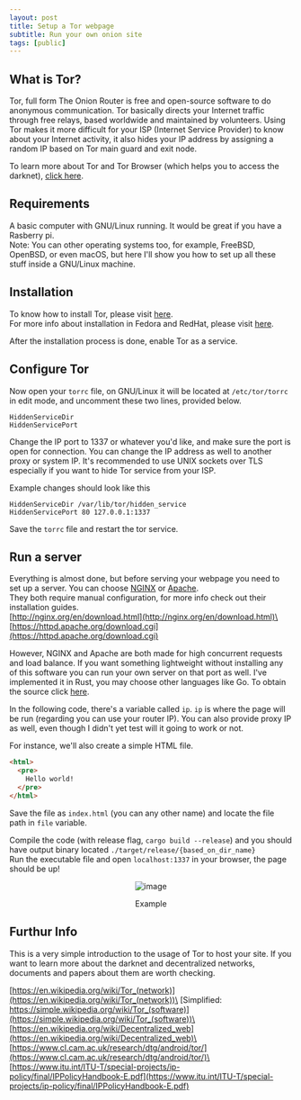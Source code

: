 ```yaml
---
layout: post
title: Setup a Tor webpage
subtitle: Run your own onion site
tags: [public]
---
```


## What is Tor?
Tor, full form The Onion Router is free and open-source software to do anonymous communication. Tor basically directs your Internet traffic through free relays, based worldwide and maintained
by volunteers. Using Tor makes it more difficult for your ISP (Internet Service Provider) to know about
your Internet activity, it also hides your IP address by assigning a random IP based on Tor main guard
and exit node.

To learn more about Tor and Tor Browser (which helps you to access the darknet), [click here](https://en.wikipedia.org/wiki/Tor_(network)).

## Requirements
A basic computer with GNU/Linux running. It would be great if you have a Rasberry pi.\
Note: You can other operating systems too, for example, FreeBSD, OpenBSD, or even macOS, but here I'll show you how to set up all these stuff inside a GNU/Linux machine.

## Installation
To know how to install Tor, please visit [here](https://community.torproject.org/onion-services/setup/install/).\
For more info about installation in Fedora and RedHat, please visit [here](https://support.torproject.org/rpm/).

After the installation process is done, enable Tor as a service.

## Configure Tor
Now open your `torrc` file, on GNU/Linux it will be located at `/etc/tor/torrc` in edit mode, and uncomment these two lines, provided below.
```
HiddenServiceDir
HiddenServicePort
```
Change the IP port to 1337 or whatever you'd like, and make sure the port is open for connection.
You can change the IP address as well to another proxy or system IP. It's recommended to use UNIX sockets over TLS
especially if you want to hide Tor service from your ISP.

Example changes should look like this
```
HiddenServiceDir /var/lib/tor/hidden_service
HiddenServicePort 80 127.0.0.1:1337
```

Save the `torrc` file and restart the tor service.

## Run a server
Everything is almost done, but before serving your webpage you need to set up a server. You can choose [NGINX](https://www.nginx.com/) or [Apache](https://httpd.apache.org/).\
They both require manual configuration, for more info check out their installation guides.\
[http://nginx.org/en/download.html](http://nginx.org/en/download.html)\
[https://httpd.apache.org/download.cgi](https://httpd.apache.org/download.cgi)

However, NGINX and Apache are both made for high concurrent requests and load balance. If you want something lightweight without installing any of this software you can run your own server on that port as well.
I've implemented it in Rust, you may choose other languages like Go. To obtain the source click [here](https://0.0g.gg/?7284d1b6fc12ba98#7S51aVm3n1E7kN8UN9SK7WVjKGmXT1kDMtwuPsRsmckT).

In the following code, there's a variable called `ip`. `ip` is where the page will be run (regarding you can use your router IP).
You can also provide proxy IP as well, even though I didn't yet test will it going to work or not.

For instance, we'll also create a simple HTML file.

```html
<html>
  <pre>
    Hello world!
  </pre>
</html>
```
Save the file as `index.html` (you can any other name) and locate the file path in `file` variable.

Compile the code (with release flag, `cargo build --release`) and you should have output binary located `./target/release/{based_on_dir_name}`\
Run the executable file and open `localhost:1337` in your browser, the page should be up!

<div align="center">
    <img src="https://user-images.githubusercontent.com/71683721/189203432-f6ae25dc-d860-4b6f-a993-09d6a5e12f7e.png" alt="image" />
    <p>Example</p>
</div>

## Furthur Info
This is a very simple introduction to the usage of Tor to host your site. 
If you want to learn more about the darknet and decentralized networks, documents and papers about them are worth checking.

[https://en.wikipedia.org/wiki/Tor_(network)](https://en.wikipedia.org/wiki/Tor_(network))\
[Simplified: https://simple.wikipedia.org/wiki/Tor_(software)](https://simple.wikipedia.org/wiki/Tor_(software))\
[https://en.wikipedia.org/wiki/Decentralized_web](https://en.wikipedia.org/wiki/Decentralized_web)\
[https://www.cl.cam.ac.uk/research/dtg/android/tor/](https://www.cl.cam.ac.uk/research/dtg/android/tor/)\
[https://www.itu.int/ITU-T/special-projects/ip-policy/final/IPPolicyHandbook-E.pdf](https://www.itu.int/ITU-T/special-projects/ip-policy/final/IPPolicyHandbook-E.pdf)
